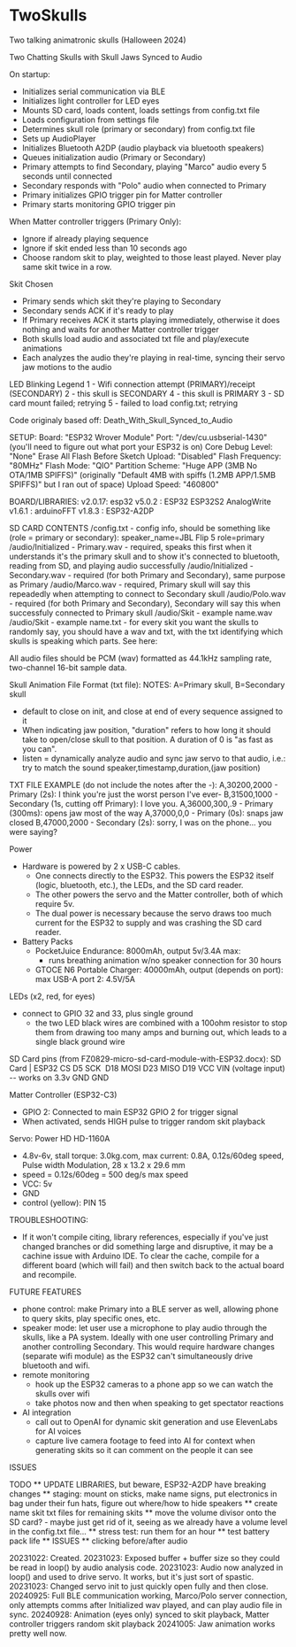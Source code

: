 # TwoSkulls
 Two talking animatronic skulls (Halloween 2024)

  Two Chatting Skulls with Skull Jaws Synced to Audio

  On startup:
  - Initializes serial communication via BLE
  - Initializes light controller for LED eyes
  - Mounts SD card, loads content, loads settings from config.txt file
  - Loads configuration from settings file
  - Determines skull role (primary or secondary) from config.txt file
  - Sets up AudioPlayer
  - Initializes Bluetooth A2DP (audio playback via bluetooth speakers)
  - Queues initialization audio (Primary or Secondary)
  - Primary attempts to find Secondary, playing "Marco" audio every 5 seconds until connected
  - Secondary responds with "Polo" audio when connected to Primary
  - Primary initializes GPIO trigger pin for Matter controller
  - Primary starts monitoring GPIO trigger pin
  
  When Matter controller triggers (Primary Only):
  - Ignore if already playing sequence
  - Ignore if skit ended less than 10 seconds ago
  - Choose random skit to play, weighted to those least played. Never play same skit twice in a row.

  Skit Chosen
  - Primary sends which skit they're playing to Secondary
  - Secondary sends ACK if it's ready to play
  - If Primary receives ACK it starts playing immediately, otherwise it does nothing and waits for another Matter controller trigger
  - Both skulls load audio and associated txt file and play/execute animations
  - Each analyzes the audio they're playing in real-time, syncing their servo jaw motions to the audio


  LED Blinking Legend
  1 - Wifi connection attempt (PRIMARY)/receipt (SECONDARY)
  2 - this skull is SECONDARY
  4 - this skull is PRIMARY
  3 - SD card mount failed; retrying
  5 - failed to load config.txt; retrying


  Code originaly based off: Death_With_Skull_Synced_to_Audio

SETUP:
Board: "ESP32 Wrover Module"
Port: "/dev/cu.usbserial-1430" (you'll need to figure out what port your ESP32 is on)
Core Debug Level: "None"
Erase All Flash Before Sketch Upload: "Disabled"
Flash Frequency: "80MHz"
Flash Mode: "QIO"
Partition Scheme: "Huge APP (3MB No OTA/1MB SPIFFS)" (originally "Default 4MB with spiffs (1.2MB APP/1.5MB SPIFFS)" but I ran out of space)
Upload Speed: "460800"

BOARD/LIBRARIES:
v2.0.17: esp32
v5.0.2 : ESP32 ESP32S2 AnalogWrite
v1.6.1 : arduinoFFT
v1.8.3 : ESP32-A2DP

SD CARD CONTENTS
/config.txt - config info, should be something like (role = primary or secondary):
      speaker_name=JBL Flip 5
      role=primary
/audio/Initialized - Primary.wav - required, speaks this first when it understands it's the primary skull and to show it's connected to bluetooth, reading from SD, and playing audio successfully
/audio/Initialized - Secondary.wav - required (for both Primary and Secondary), same purpose as Primary
/audio/Marco.wav - required, Primary skull will say this repeadedly when attempting to connect to Secondary skull
/audio/Polo.wav - required (for both Primary and Secondary), Secondary will say this when successfuly connected to Primary skull
/audio/Skit - example name.wav
/audio/Skit - example name.txt - for every skit you want the skulls to randomly say, you should have a wav and txt, with the txt identifying which skulls is speaking which parts. See here:

All audio files should be PCM (wav) formatted as 44.1kHz sampling rate, two-channel 16-bit sample data.

Skull Animation File Format (txt file):
NOTES:
A=Primary skull, B=Secondary skull
- default to close on init, and close at end of every sequence assigned to it
- When indicating jaw position, "duration" refers to how long it should take to open/close skull to that position. A duration of 0 is "as fast as you can".
- listen = dynamically analyze audio and sync jaw servo to that audio, i.e.: try to match the sound
speaker,timestamp,duration,(jaw position)

TXT FILE EXAMPLE (do not include the notes after the -):
A,30200,2000      - Primary (2s): I think you're just the worst person I've ever-
B,31500,1000      - Secondary (1s, cutting off Primary): I love you.
A,36000,300,.9    - Primary (300ms): opens jaw most of the way
A,37000,0,0       - Primary (0s): snaps jaw closed
B,47000,2000      - Secondary (2s): sorry, I was on the phone... you were saying?

Power
- Hardware is powered by 2 x USB-C cables.
  - One connects directly to the ESP32. This powers the ESP32 itself (logic, bluetooth, etc.), the LEDs, and the SD card reader.
  - The other powers the servo and the Matter controller, both of which require 5v.
  - The dual power is necessary because the servo draws too much current for the ESP32 to supply and was crashing the SD card reader.
- Battery Packs
  - PocketJuice Endurance: 8000mAh, output 5v/3.4A max:
    - runs breathing animation w/no speaker connection for 30 hours
  - GTOCE N6 Portable Charger: 40000mAh, output (depends on port): max USB-A port 2: 4.5V/5A

LEDs (x2, red, for eyes)
- connect to GPIO 32 and 33, plus single ground 
  - the two LED black wires are combined with a 100ohm resistor to stop them from drawing too many amps and burning out, which leads to a single black ground wire

SD Card pins (from  FZ0829-micro-sd-card-module-with-ESP32.docx):
    SD Card | ESP32
    CS​        D5
    SCK  ​     D18
    MOSI​      D23
    MISO​      D19
    VCC       VIN (voltage input) -- works on 3.3v
    GND       GND

Matter Controller (ESP32-C3)
 - GPIO 2: Connected to main ESP32 GPIO 2 for trigger signal
 - When activated, sends HIGH pulse to trigger random skit playback

Servo: Power HD HD-1160A
- 4.8v-6v, stall torque: 3.0kg.com, max current: 0.8A, 0.12s/60deg speed, Pulse width Modulation, 28 x 13.2 x 29.6 mm
- speed = 0.12s/60deg = 500 deg/s max speed
- VCC: 5v
- GND
- control (yellow): PIN 15


TROUBLESHOOTING:
- If it won't compile citing, library references, especially if you've just changed branches or did something large and disruptive,
  it may be a cachine issue with Arduino IDE. To clear the cache, compile for a different board (which will fail) and then switch
  back to the actual board and recompile.


FUTURE FEATURES
- phone control: make Primary into a BLE server as well, allowing phone to query skits, play specific ones, etc.
- speaker mode: let user use a microphone to play audio through the skulls, like a PA system. Ideally with one user controlling
  Primary and another controlling Secondary. This would require hardware changes (separate wifi module) as the ESP32 can't
  simultaneously drive bluetooth and wifi.
- remote monitoring
  - hook up the ESP32 cameras to a phone app so we can watch the skulls over wifi
  - take photos now and then when speaking to get spectator reactions
- AI integration
  - call out to OpenAI for dynamic skit generation and use ElevenLabs for AI voices
  - capture live camera footage to feed into AI for context when generating skits so it can comment on the people it can see


ISSUES

  TODO
  ** UPDATE LIBRARIES, but beware, ESP32-A2DP have breaking changes
  ** staging: mount on sticks, make name signs, put electronics in bag under their fun hats, figure out where/how to hide speakers
  ** create name skit txt files for remaining skits
  ** move the volume divisor onto the SD card?
    - maybe just get rid of it, seeing as we already have a volume level in the config.txt file...
  ** stress test: run them for an hour
    ** test battery pack life
  ** ISSUES
    ** clicking before/after audio



20231022: Created.
20231023: Exposed buffer + buffer size so they could be read in loop() by audio analysis code.
20231023: Audio now analyzed in loop() and used to drive servo. It works, but it's just sort of spastic.
20231023: Changed servo init to just quickly open fully and then close.
20240925: Full BLE communication working, Marco/Polo server connection, only attempts comms after Initialized wav played,
          and can play audio file in sync.
20240928: Animation (eyes only) synced to skit playback, Matter controller triggers random skit playback
20241005: Jaw animation works pretty well now.